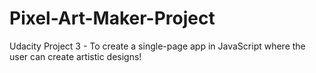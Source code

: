 # Pixel-Art-Maker-Project

Udacity Project 3 - To create a single-page app in JavaScript where the user can create artistic designs!

